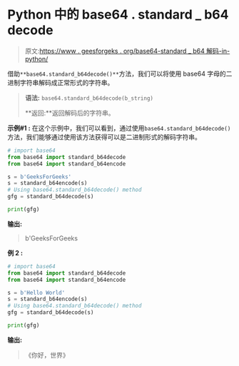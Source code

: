 # Python 中的 base64 . standard _ b64 decode

> 原文:[https://www . geesforgeks . org/base64-standard _ b64 解码-in-python/](https://www.geeksforgeeks.org/base64-standard_b64decodes-in-python/)

借助`**base64.standard_b64decode()**`方法，我们可以将使用 base64 字母的二进制字符串解码成正常形式的字符串。

> **语法:** `base64.standard_b64decode(b_string)`
> 
> **返回:**返回解码后的字符串。

**示例#1 :**
在这个示例中，我们可以看到，通过使用`base64.standard_b64decode()`方法，我们能够通过使用该方法获得可以是二进制形式的解码字符串。

```py
# import base64
from base64 import standard_b64decode
from base64 import standard_b64encode

s = b'GeeksForGeeks'
s = standard_b64encode(s)
# Using base64.standard_b64decode() method
gfg = standard_b64decode(s)

print(gfg)
```

**输出:**

> b'GeeksForGeeks

**例 2 :**

```py
# import base64
from base64 import standard_b64decode
from base64 import standard_b64encode

s = b'Hello World'
s = standard_b64encode(s)
# Using base64.standard_b64decode() method
gfg = standard_b64decode(s)

print(gfg)
```

**输出:**

> 《你好，世界》